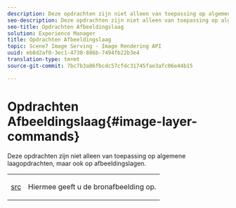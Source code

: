 ```yaml
---
description: Deze opdrachten zijn niet alleen van toepassing op algemene laagopdrachten, maar ook op afbeeldingslagen.
seo-description: Deze opdrachten zijn niet alleen van toepassing op algemene laagopdrachten, maar ook op afbeeldingslagen.
seo-title: Opdrachten Afbeeldingslaag
solution: Experience Manager
title: Opdrachten Afbeeldingslaag
topic: Scene7 Image Serving - Image Rendering API
uuid: eb8d2af0-3ec1-4730-886b-7494fb22b3e4
translation-type: tm+mt
source-git-commit: 7bc7b3a86fbcdc57cfdc31745fae3afc06e44b15

---
```



# Opdrachten Afbeeldingslaag{#image-layer-commands}

Deze opdrachten zijn niet alleen van toepassing op algemene laagopdrachten, maar ook op afbeeldingslagen.

<table id="simpletable_F6799DA025A64970B95085FB9910E1EF"> 
 <tr class="strow"> 
  <td class="stentry"> <p><a href="../../../../../../is-api/http-ref/image-serving-api-ref/c-http-protocol-reference/c-command-reference/r-src.md#reference-f6506637778c4c69bf106a7924a91ab1" type="reference" format="dita" scope="local"> src</a> </p> </td> 
  <td class="stentry"> <p>Hiermee geeft u de bronafbeelding op. </p></td> 
 </tr> 
</table>

